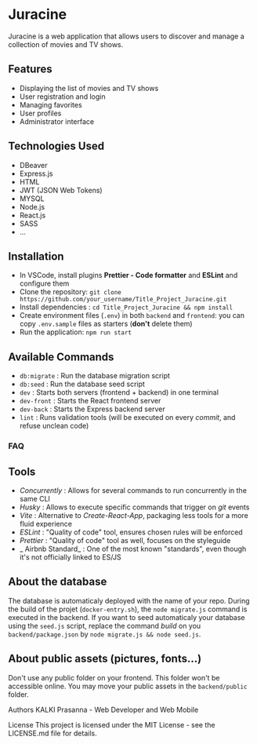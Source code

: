 # Juracine

Juracine is a web application that allows users to discover and manage a collection of movies and TV shows.

## Features

- Displaying the list of movies and TV shows
- User registration and login
- Managing favorites
- User profiles
- Administrator interface

## Technologies Used

- DBeaver
- Express.js
- HTML
- JWT (JSON Web Tokens)
- MYSQL
- Node.js
- React.js
- SASS
- ...

## Installation

- In VSCode, install plugins **Prettier - Code formatter** and **ESLint** and configure them
- Clone the repository: `git clone https://github.com/your_username/Title_Project_Juracine.git`
- Install dependencies : `cd Title_Project_Juracine && npm install`
- Create environment files (`.env`) in both `backend` and `frontend`: you can copy `.env.sample` files as starters (**don't** delete them)
- Run the application: `npm run start`

## Available Commands

- `db:migrate` : Run the database migration script
- `db:seed` : Run the database seed script
- `dev` : Starts both servers (frontend + backend) in one terminal
- `dev-front` : Starts the React frontend server
- `dev-back` : Starts the Express backend server
- `lint` : Runs validation tools (will be executed on every _commit_, and refuse unclean code)

### FAQ

## Tools

- _Concurrently_ : Allows for several commands to run concurrently in the same CLI
- _Husky_ : Allows to execute specific commands that trigger on _git_ events
- _Vite_ : Alternative to _Create-React-App_, packaging less tools for a more fluid experience
- _ESLint_ : "Quality of code" tool, ensures chosen rules will be enforced
- _Prettier_ : "Quality of code" tool as well, focuses on the styleguide
- _ Airbnb Standard_ : One of the most known "standards", even though it's not officially linked to ES/JS

## About the database

The database is automaticaly deployed with the name of your repo. During the build of the projet (`docker-entry.sh`), the `node migrate.js` command is executed in the backend. If you want to seed automaticaly your database using the `seed.js` script, replace the command _build_ on you `backend/package.json` by `node migrate.js && node seed.js`.

## About public assets (pictures, fonts...)

Don't use any public folder on your frontend. This folder won't be accessible online. You may move your public assets in the `backend/public` folder.

Authors
KALKI Prasanna - Web Developer and Web Mobile

License
This project is licensed under the MIT License - see the LICENSE.md file for details.
